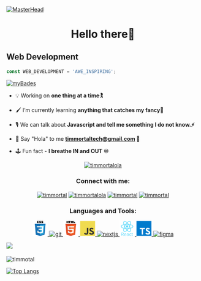 [![MasterHead](https://portafoglio.vercel.app/assets/githubDevStanding.png)](https://timmortal.vercel.app/)
<h1 align="center">Hello there👋</h1>

 ## Web Development
 ```js
const WEB_DEVELOPMENT = 'AWE_INSPIRING';
```
[![myBades](https://holopin.me/timmortal7)](https://holopin.io/@timmortal7)

<p align="left" style="visibility:hidden;> <img " src="https://komarev.com/ghpvc/?username=timmotal&label=Profile%20views&color=0e75b6&style=flat" alt="timmotal" /> </p>

<p align="center">

- 💡 Working on **one thing at a time🏌️**

- 🖌️ I’m currently learning **anything that catches my fancy👣**

- 🎙️ We can talk about **Javascript and tell me something I do not know.⚡**

- 🤙 Say "Hola" to me **timmortaltech@gmail.com 📡**

- 🕹️ Fun fact - **I breathe IN and OUT ♾️**
</p>
<p align="center"> <a href="https://twitter.com/timmortalola" target="blank"><img src="https://img.shields.io/twitter/follow/timmortalola?logo=twitter&style=for-the-badge" alt="timmortalola" /></a> </p>
<h3 align="center">Connect with me:</h3>
<p align="center">
<a href="https://dev.to/timmortal" target="blank"><img align="center" src="https://raw.githubusercontent.com/rahuldkjain/github-profile-readme-generator/master/src/images/icons/Social/devto.svg" alt="timmortal" height="30" width="40" /></a>
<a href="https://twitter.com/timmortalola" target="blank"><img align="center" src="https://raw.githubusercontent.com/rahuldkjain/github-profile-readme-generator/master/src/images/icons/Social/twitter.svg" alt="timmortalola" height="30" width="40" /></a>
<a href="https://linkedin.com/in/timmortal" target="blank"><img align="center" src="https://raw.githubusercontent.com/rahuldkjain/github-profile-readme-generator/master/src/images/icons/Social/linked-in-alt.svg" alt="timmortal" height="30" width="40" /></a>
<a href="https://stackoverflow.com/users/11153634/timmortal" target="blank"><img align="center" src="https://raw.githubusercontent.com/rahuldkjain/github-profile-readme-generator/master/src/images/icons/Social/stack-overflow.svg" alt="timmortal" height="30" width="40" /></a>
</p>

<h3 align="center">Languages and Tools:</h3>
<p align="center"> <a href="https://www.w3schools.com/css/" target="_blank" rel="noreferrer"> <img src="https://raw.githubusercontent.com/devicons/devicon/master/icons/css3/css3-original-wordmark.svg" alt="css3" width="40" height="40"/> </a>  <a href="https://git-scm.com/" target="_blank" rel="noreferrer"> <img src="https://www.vectorlogo.zone/logos/git-scm/git-scm-icon.svg" alt="git" width="40" height="40"/> </a> <a href="https://www.w3.org/html/" target="_blank" rel="noreferrer"> <img src="https://raw.githubusercontent.com/devicons/devicon/master/icons/html5/html5-original-wordmark.svg" alt="html5" width="40" height="40"/> </a> <a href="https://developer.mozilla.org/en-US/docs/Web/JavaScript" target="_blank" rel="noreferrer"> <img src="https://raw.githubusercontent.com/devicons/devicon/master/icons/javascript/javascript-original.svg" alt="javascript" width="40" height="40"/> </a> <a href="https://nextjs.org/" target="_blank" rel="noreferrer"> <img src="https://cdn.worldvectorlogo.com/logos/nextjs-2.svg" alt="nextjs" width="40" height="40"/> </a> <a href="https://reactjs.org/" target="_blank" rel="noreferrer"> <img src="https://raw.githubusercontent.com/devicons/devicon/master/icons/react/react-original-wordmark.svg" alt="react" width="40" height="40"/> </a> <a href="https://www.typescriptlang.org/" target="_blank" rel="noreferrer"> <img src="https://raw.githubusercontent.com/devicons/devicon/master/icons/typescript/typescript-original.svg" alt="typescript" width="40" height="40"/> </a><a href="https://www.figma.com/" target="_blank" rel="noreferrer"> <img src="https://www.vectorlogo.zone/logos/figma/figma-icon.svg" alt="figma" width="40" height="40"/> </a> </p>



<img 
   src="https://github-readme-stats.vercel.app/api?username=timmotal&show_icons=true&theme=maroongold" 
/>
 
<p><img align="center" src="https://github-readme-streak-stats.herokuapp.com/?user=timmotal&" alt="timmotal" /></p>

[![Top Langs](https://github-readme-stats.vercel.app/api/top-langs/?username=timmotal&layout=compact)](https://github.com/timmotal/github-readme-stats)
